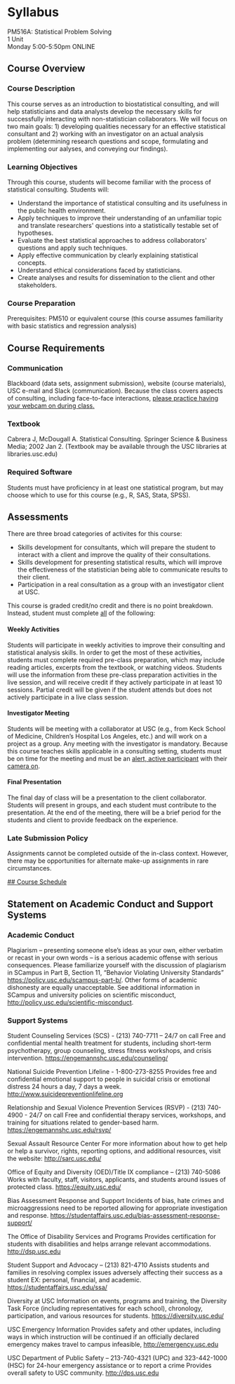 # Syllabus

PM516A: Statistical Problem Solving  
1 Unit  
Monday 5:00-5:50pm
ONLINE 

## Course Overview
### Course Description
This course serves as an introduction to biostatistical consulting, and will help statisticians and data analysts develop the necessary skills for successfully interacting with non-statistician collaborators. We will focus on two main goals: 1) developing qualities necessary for an effective statistical consultant and 2) working with an investigator on an actual analysis problem (determining research questions and scope, formulating and implementing our aalyses, and conveying our findings).

### Learning Objectives
Through this course, students will become familiar with the process of statistical consulting. Students will:

* Understand the importance of statistical consulting and its usefulness in the public health environment.
* Apply techniques to improve their understanding of an unfamiliar topic and translate researchers' questions into a statistically testable set of hypotheses.
* Evaluate the best statistical approaches to address collaborators' questions and apply such techniques.
* Apply effective communication by clearly explaining statistical concepts.
* Understand ethical considerations faced by statisticians.
* Create analyses and results for dissemination to the client and other stakeholders.

### Course Preparation
Prerequisites: PM510 or equivalent course  (this course assumes familiarity with basic statistics and regression analysis)

## Course Requirements

### Communication
Blackboard (data sets, assignment submission), website (course materials), USC e-mail and Slack (communication). Because the class covers aspects of consulting, including face-to-face interactions, <u>please practice having your webcam on during class.</u>

### Textbook
Cabrera J, McDougall A. Statistical Consulting. Springer Science & Business Media; 2002 Jan 2. (Textbook may be available through the USC libraries at libraries.usc.edu)

### Required Software
Students must have proficiency in at least one statistical program, but may choose which to use for this course (e.g., R, SAS, Stata, SPSS).

## Assessments

There are three broad categories of activites for this course:

* Skills development for consultants, which will prepare the student to interact with a client and improve the quality of their consultations.
* Skills development for presenting statistical results, which will improve the effectiveness of the statistician being able to communicate results to their client.
* Participation in a real consultation as a group with an investigator client at USC.

This course is graded credit/no credit and there is no point breakdown. Instead, student must complete <u>all</u> of the following:

#### Weekly Activities
Students will participate in weekly activities to improve their consulting and statistical analysis skills. In order to get the most of these activities, students must complete required pre-class preparation, which may include reading articles, excerpts from the textbook, or watching videos. Students will use the information from these pre-class preparation activities in the live session, and will receive credit if they actively participate in at least 10 sessions. Partial credit will be given if the student attends but does not actively participate in a live class session.

#### Investigator Meeting
Students will be meeting with a collaborator at USC (e.g., from Keck School of Medicine, Children’s Hospital Los Angeles, etc.) and will work on a project as a group. Any meeting with the investigator is mandatory. Because this course teaches skills applicable in a consulting setting, students must be on time for the meeting and must be an <u>alert, active participant</u> with their <u>camera on</u>.

#### Final Presentation
The final day of class will be a presentation to the client collaborator. Students will present in groups, and each student must contribute to the presentation. At the end of the meeting, there will be a brief period for the students and client to provide feedback on the experience.

### Late Submission Policy
Assignments cannot be completed outside of the in-class context. However, there may be opportunities for alternate make-up assignments in rare circumstances.

[## Course Schedule](content.md)

## Statement on Academic Conduct and Support Systems
### Academic Conduct
Plagiarism – presenting someone else’s ideas as your own, either verbatim or recast in your own words – is a serious academic offense with serious consequences. Please familiarize yourself with the discussion of plagiarism in SCampus in Part B, Section 11, “Behavior Violating University Standards” https://policy.usc.edu/scampus-part-b/. Other forms of academic dishonesty are equally unacceptable. See additional information in SCampus and university policies on scientific misconduct, http://policy.usc.edu/scientific-misconduct.

### Support Systems 
Student Counseling Services (SCS) - (213) 740-7711 – 24/7 on call
Free and confidential mental health treatment for students, including short-term psychotherapy, group counseling, stress fitness workshops, and crisis intervention. https://engemannshc.usc.edu/counseling/  

National Suicide Prevention Lifeline - 1-800-273-8255
Provides free and confidential emotional support to people in suicidal crisis or emotional distress 24 hours a day, 7 days a week. http://www.suicidepreventionlifeline.org  

Relationship and Sexual Violence Prevention Services (RSVP) - (213) 740-4900 - 24/7 on call
Free and confidential therapy services, workshops, and training for situations related to gender-based harm. https://engemannshc.usc.edu/rsvp/  

Sexual Assault Resource Center
For more information about how to get help or help a survivor, rights, reporting options, and additional resources, visit the website: http://sarc.usc.edu/  

Office of Equity and Diversity (OED)/Title IX compliance – (213) 740-5086
Works with faculty, staff, visitors, applicants, and students around issues of protected class. https://equity.usc.edu/  

Bias Assessment Response and Support
Incidents of bias, hate crimes and microaggressions need to be reported allowing for appropriate investigation and response. https://studentaffairs.usc.edu/bias-assessment-response-support/  

The Office of Disability Services and Programs 
Provides certification for students with disabilities and helps arrange relevant accommodations. http://dsp.usc.edu  

Student Support and Advocacy – (213) 821-4710
Assists students and families in resolving complex issues adversely affecting their success as a student EX: personal, financial, and academic. https://studentaffairs.usc.edu/ssa/  

Diversity at USC 
Information on events, programs and training, the Diversity Task Force (including representatives for each school), chronology, participation, and various resources for students. https://diversity.usc.edu/  

USC Emergency Information
Provides safety and other updates, including ways in which instruction will be continued if an officially declared emergency makes travel to campus infeasible, http://emergency.usc.edu  

USC Department of Public Safety – 213-740-4321 (UPC) and 323-442-1000 (HSC) for 24-hour emergency assistance or to report a crime
Provides overall safety to USC community. http://dps.usc.edu
